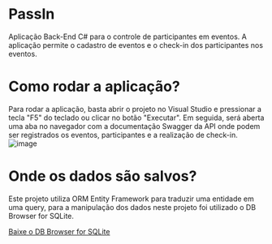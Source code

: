 # PassIn
Aplicação Back-End C# para o controle de participantes em eventos. A aplicação permite o cadastro de eventos e o check-in dos participantes nos eventos.

# Como rodar a aplicação?
Para rodar a aplicação, basta abrir o projeto no Visual Studio e pressionar a tecla "F5" do teclado ou clicar no botão "Executar".
Em seguida, será aberta uma aba no navegador com a documentação Swagger da API onde podem ser registrados os eventos, participantes e a realização de check-in.
![image](https://github.com/pedrodrey/PassIn/assets/158003477/0281304a-a5d1-4ce2-aa06-0c626c0761df)

# Onde os dados são salvos?
Este projeto utiliza ORM Entity Framework para traduzir uma entidade em uma query, para a manipulação dos dados neste projeto foi utilizado o DB Browser for SQLite.

[Baixe o DB Browser for SQLite](https://sqlitebrowser.org/)



